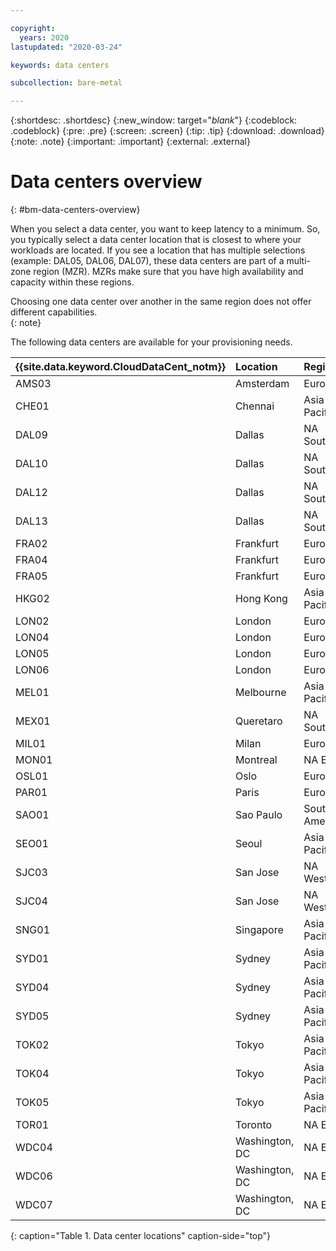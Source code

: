 ```yaml
---

copyright:
  years: 2020
lastupdated: "2020-03-24"

keywords: data centers

subcollection: bare-metal

---
```


{:shortdesc: .shortdesc}
{:new_window: target="_blank_"}
{:codeblock: .codeblock}
{:pre: .pre}
{:screen: .screen}
{:tip: .tip}
{:download: .download}
{:note: .note}
{:important: .important}
{:external: .external}


# Data centers overview
{: #bm-data-centers-overview}

When you select a data center, you want to keep latency to a minimum. So, you typically select a data center location that is closest to where your workloads are located. If you see a location that has multiple selections (example: DAL05, DAL06, DAL07), these data centers are part of a multi-zone region (MZR). MZRs make sure that you have high availability and capacity within these regions.

Choosing one data center over another in the same region does not offer different capabilities.  
{: note}

The following data centers are available for your provisioning needs.

| {{site.data.keyword.CloudDataCent_notm}} | Location | Region |
|:----------------------|:---------|:---------------|
| AMS03 | Amsterdam | Europe | 
| CHE01 | Chennai | Asia-Pacific | 
| DAL09 | Dallas | NA South | 
| DAL10 | Dallas | NA South | 
| DAL12 | Dallas | NA South | 
| DAL13 | Dallas | NA South |
| FRA02 | Frankfurt | Europe | 
| FRA04 | Frankfurt | Europe | 
| FRA05 | Frankfurt | Europe | 
| HKG02 | Hong Kong | Asia-Pacific |
| LON02 | London | Europe | 
| LON04 | London | Europe | 
| LON05 | London | Europe | 
| LON06 | London | Europe | 
| MEL01 | Melbourne | Asia-Pacific | 
| MEX01 | Queretaro | NA South | 
| MIL01 | Milan | Europe | 
| MON01 | Montreal | NA East |  
| OSL01 | Oslo | Europe | 
| PAR01 | Paris | Europe | 
| SAO01 | Sao Paulo | South America |
| SEO01 | Seoul | Asia-Pacific |
| SJC03 | San Jose | NA West |
| SJC04 | San Jose | NA West | 
| SNG01 | Singapore | Asia-Pacific | 
| SYD01 | Sydney | Asia-Pacific | 
| SYD04 | Sydney | Asia-Pacific | 
| SYD05 | Sydney | Asia-Pacific | 
| TOK02 | Tokyo | Asia-Pacific |
| TOK04 | Tokyo | Asia-Pacific | 
| TOK05 | Tokyo | Asia-Pacific | 
| TOR01 | Toronto | NA East | 
| WDC04 | Washington, DC | NA East | 
| WDC06 | Washington, DC | NA East | 
| WDC07 | Washington, DC | NA East | 
{: caption="Table 1. Data center locations" caption-side="top"}
